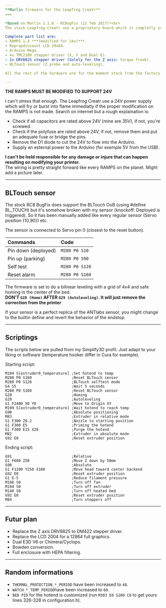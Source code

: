 ```yaml
---
**Marlin firmware for the Leapfrog Creatr**
===

*Based on Marlin 1.1.0 - RCBugFix (22 feb 2017)*<br>
The stock Leapfrog Creatr use a proprietary board which it completly screwed and of course, replacing it would cost 150€ alone and not even hackable (soldered stepper driver, not much expansion port and no community around it).

Complete part list are:
- RAMPS 1.4 ***(modified for 24v)***.
- Reprapdiscount LCD 20x04.
- Arduino Mega.
- 4x TMC2100 stepper driver (X, Y and Dual E).
- 1x DRV8825 stepper driver (Solely for the Z axis: torque freak).
- BLTouch sensor (Z probe and auto-leveling).

All the rest of the hardware are for the moment stock from the factory to ensure a smooth and easy transition from stock to custom.

---
```

**THE RAMPS MUST BE MODIFIED TO SUPPORT 24V**


I can't stress that enough. The Leapfrog Creatr use a 24V power supply which will fry or burst into flame immediatly if the proper modification on the RAMPS is not made. Search on internet but a rough explaination is:
- Check if all capacitors are rated above 24V (mine are 35V), if not, you're screwed.
- Check if the polyfuse are rated above 24V, if not, remove them and put an adequate fuse or bridge the pins.
- Remove the D1 diode to cut the 24V to flow into the Arduino.
- Supply an external power to the Arduino (for exemple 5V from the USB).

**I can't be held responsible for any damage or injure that can happen resulting on modifying your printer.**<br>
The wiring is pretty straight forward like every RAMPS on the planet. Might add a picture later.

---
**BLTouch sensor**
---
The stock RC8 BugFix does support the BLTouch OoB (using #define BL_TOUCH) but it's somehow broken with my sensor (knockoff: Deployed is triggered). So it has been manually added like every regular sensor (Servo position {10,90}) etc.

The sensor is connected to Servo pin 0 (closest to the reset button).

|Commands|Code
|:--|:--
|Pin down (deployed)|`M280 P0 S10`
|Pin up (parking)|`M280 P0 S90`
|Self test|`M280 P0 S120`
|Reset alarm|`M280 P0 S160`

The firmware is set to do a bilinear leveling with a grid of 4x4 and safe homing in the center of the bed.<br>
**DON'T `G28 (Home)` AFTER `G29 (Autoleveling)`. It will just remove the correction from the printer**

If your sensor is a perfect replica of the ANTlabs sensor, you might change to the builtin define and revert the behavior of the endstop.

---
**Scriptings**
---


The scripts below are pulled from my Simplify3D profil. Just adapt to your liking or software (temperature hooker differ in Cura for exemple).

Starting script:
```
M104 S[extruder0_temperature] ;Set hotend to temp
M280 P0 S160                  ;Reset BLTouch sensor
M280 P0 S120                  ;BLTouch selftest mode
G4 S5                         ;Wait 5 seconds
M280 P0 S160                  ;Reset BLTouch sensor
G28                           ;Homing
G29                           ;Autoleveling
G1 F2400 X0 Y0                ;Move to Origin XY
M109 S[extruder0_temperature] ;Wait hotend to reach temp
G90                           ;Absolute positioning
M83                           ;Extruder in relative mode
G1 F300 Z0.2                  ;Nozzle to starting position
G1 F300 E5                    ;Priming the hotend
G1 F300 E15 X20               ;Purge the hotend
M82                           ;Extruder in absolute mode
G92 E0                        ;Reset extruder position
```

Ending script:
```
G91	                          ;Relative
G1 F600 Z50                   ;Move Z down by 50mm
G90                           ;Absolute
G1 F1200 Y250 X100            ;Move head toward center backend
G92 E0                        ;Reset extruder position
G1 E-5                        ;Reduce filament pressure
M106 S0                       ;Turn off fan
M104 S0                       ;Turn off extruder
M140 S0                       ;Turn off heated bed
G92 E0                        ;Reset extruder position
M84                           ;Turn steppers off
```

---
**Futur plan**
---
- Replace the Z axis DRV8825 to DM422 stepper driver.
- Replace the LCD 2004 for a 12864 full graphics.
- Dual E3D V6 or Chimera/Cyclops.
- Bowden conversion.
- Full enclosure with HEPA filtering.

---
**Random informations**
---
- `THERMAL_PROTECTION_*_PERIOD` have been increased to `40`.
- `WATCH_*_TEMP_PERIOD`have been increased to `60`.
- `BED PID` for the hotend is customized (run `M303 E0 S200 C8` to get yours lines 326-328 in configuration.h).
